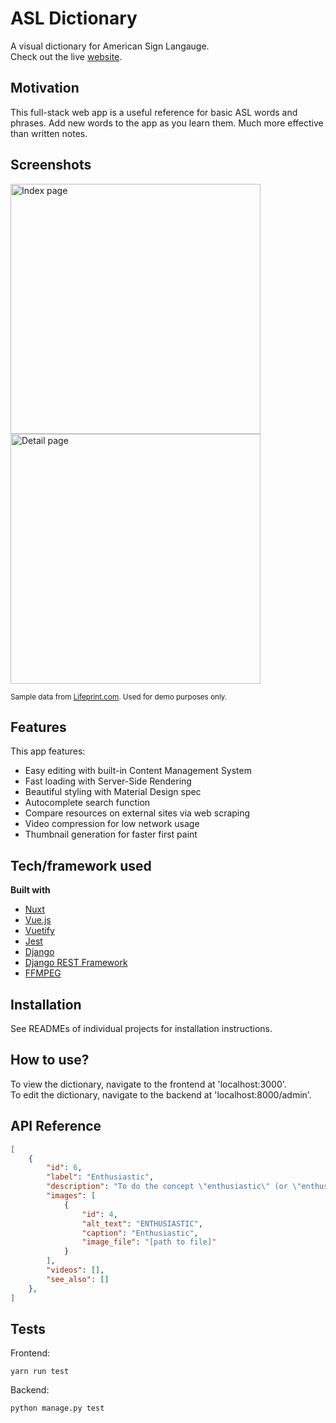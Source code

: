 # ASL Dictionary
A visual dictionary for American Sign Langauge.
<br/>Check out the live [website](https://asl-dictionary.web.app/).

## Motivation
This full-stack web app is a useful reference for basic ASL words and phrases. Add new words to the app as you learn them. Much more effective than written notes.

## Screenshots
<img src="https://imgur.com/xT8mEi4.png" alt="Index page" width="400" />
<img src="https://imgur.com/2p1N0qC.png" alt="Detail page" width="400" />

<small>Sample data from [Lifeprint.com](https://www.lifeprint.com). Used for demo purposes only.</small>

## Features
This app features:
- Easy editing with built-in Content Management System
- Fast loading with Server-Side Rendering
- Beautiful styling with Material Design spec
- Autocomplete search function
- Compare resources on external sites via web scraping
- Video compression for low network usage
- Thumbnail generation for faster first paint

## Tech/framework used

<b>Built with</b>
- [Nuxt](https://www.nuxtjs.org)
- [Vue.js](https://www.vuejs.org)
- [Vuetify](https://www.vuetifyjs.com)
- [Jest](https://www.jestjs.io)
- [Django](https://www.djangoproject.com)
- [Django REST Framework](https://www.django-rest-framework.org/)
- [FFMPEG](https://ffmpeg.org/)

## Installation
See READMEs of individual projects for installation instructions.

## How to use?
To view the dictionary, navigate to the frontend at 'localhost:3000'. <br />
To edit the dictionary, navigate to the backend at 'localhost:8000/admin'.

## API Reference
```json
[
    {
        "id": 6,
        "label": "Enthusiastic",
        "description": "To do the concept \"enthusiastic\" (or \"enthusiasm\"), rub your hands together in enthusiastic anticipation",
        "images": [
            {
                "id": 4,
                "alt_text": "ENTHUSIASTIC",
                "caption": "Enthusiastic",
                "image_file": "[path to file]"
            }
        ],
        "videos": [],
        "see_also": []
    },
]
```

## Tests
Frontend:
```
yarn run test
```

Backend:
```
python manage.py test
```
